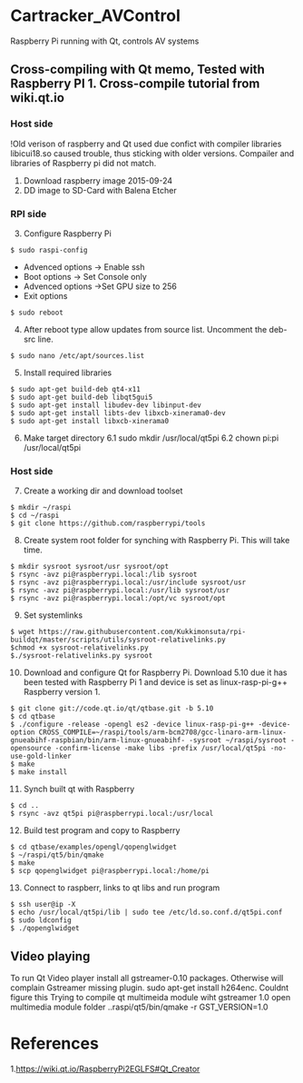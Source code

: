 # Cartracker_AVControl
Raspberry Pi running with Qt, controls AV systems

## Cross-compiling with Qt memo, Tested with Raspberry PI 1. Cross-compile tutorial from wiki.qt.io
### Host side
!Old verison of raspberry and Qt used due confict with compiler libraries
libicui18.so caused trouble, thus sticking with older versions.
Compailer and libraries of Raspberry pi did not match.

1. Download raspberry image 2015-09-24
2. DD image to SD-Card with Balena Etcher

### RPI side
3. Configure Raspberry Pi 
```shell
$ sudo raspi-config
```
- Advenced options -> Enable ssh
- Boot options -> Set Console only
- Advenced options ->Set GPU size to 256
- Exit options
```shell
$ sudo reboot
```
4. After reboot type allow updates from source list. Uncomment the deb-src line.
```shell
$ sudo nano /etc/apt/sources.list
```
5. Install required libraries
```shell
$ sudo apt-get build-deb qt4-x11
$ sudo apt-get build-deb libqt5gui5
$ sudo apt-get install libudev-dev libinput-dev 
$ sudo apt-get install libts-dev libxcb-xinerama0-dev
$ sudo apt-get install libxcb-xinerama0
```
6. Make target directory
  6.1 sudo mkdir /usr/local/qt5pi
  6.2 chown pi:pi /usr/local/qt5pi
  
### Host side
7. Create a working dir and download toolset
```shell
$ mkdir ~/raspi
$ cd ~/raspi
$ git clone https://github.com/raspberrypi/tools
```
8. Create system root folder for synching with Raspberry Pi. This will take time.
```shell
$ mkdir sysroot sysroot/usr sysroot/opt
$ rsync -avz pi@raspberrypi.local:/lib sysroot
$ rsync -avz pi@raspberrypi.local:/usr/include sysroot/usr
$ rsync -avz pi@raspberrypi.local:/usr/lib sysroot/usr
$ rsync -avz pi@raspberrypi.local:/opt/vc sysroot/opt
```
9. Set systemlinks
```shell
$ wget https://raw.githubusercontent.com/Kukkimonsuta/rpi-buildqt/master/scripts/utils/sysroot-relativelinks.py
$chmod +x sysroot-relativelinks.py
$./sysroot-relativelinks.py sysroot
```
10. Download and configure Qt for Raspberry Pi. Download 5.10 due it has been tested with Raspberry Pi 1 and device is set as linux-rasp-pi-g++ Raspberry version 1.
```shell
$ git clone git://code.qt.io/qt/qtbase.git -b 5.10
$ cd qtbase
$ ./configure -release -opengl es2 -device linux-rasp-pi-g++ -device-option CROSS_COMPILE=~/raspi/tools/arm-bcm2708/gcc-linaro-arm-linux-gnueabihf-raspbian/bin/arm-linux-gnueabihf- -sysroot ~/raspi/sysroot -opensource -confirm-license -make libs -prefix /usr/local/qt5pi -no-use-gold-linker
$ make
$ make install
```
11. Synch built qt with Raspberry
```shell
$ cd ..
$ rsync -avz qt5pi pi@raspberrypi.local:/usr/local
```
12. Build test program and copy to Raspberry
```shell
$ cd qtbase/examples/opengl/qopenglwidget
$ ~/raspi/qt5/bin/qmake
$ make
$ scp qopenglwidget pi@raspberrypi.local:/home/pi
```
13. Connect to raspberr, links to qt libs and run program 
```shell
$ ssh user@ip -X
$ echo /usr/local/qt5pi/lib | sudo tee /etc/ld.so.conf.d/qt5pi.conf
$ sudo ldconfig
$ ./qopenglwidget
```
## Video playing
To run Qt Video player install all gstreamer-0.10 packages. Otherwise will complain Gstreamer missing plugin.
sudo apt-get install h264enc. Couldnt figure this
Trying to compile qt multimeida module wiht gstreamer 1.0
open multimedia module folder
..raspi/qt5/bin/qmake -r GST_VERSION=1.0

# References
1.https://wiki.qt.io/RaspberryPi2EGLFS#Qt_Creator

